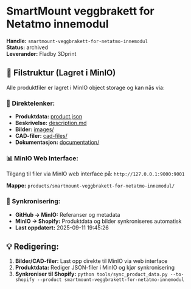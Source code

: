 # SmartMount veggbrakett for Netatmo innemodul

**Handle:** `smartmount-veggbrakett-for-netatmo-innemodul`  
**Status:** archived  
**Leverandør:** Fladby 3Dprint

## 📁 Filstruktur (Lagret i MinIO)

Alle produktfiler er lagret i MinIO object storage og kan nås via:

### 🔗 Direktelenker:
- **Produktdata:** [product.json](http://127.0.0.1:9000/products/smartmount-veggbrakett-for-netatmo-innemodul/product.json)
- **Beskrivelse:** [description.md](http://127.0.0.1:9000/products/smartmount-veggbrakett-for-netatmo-innemodul/description.md)
- **Bilder:** [images/](http://127.0.0.1:9000/products/smartmount-veggbrakett-for-netatmo-innemodul/images/)
- **CAD-filer:** [cad-files/](http://127.0.0.1:9000/products/smartmount-veggbrakett-for-netatmo-innemodul/cad-files/)
- **Dokumentasjon:** [documentation/](http://127.0.0.1:9000/products/smartmount-veggbrakett-for-netatmo-innemodul/documentation/)

### 📊 MinIO Web Interface:
Tilgang til filer via MinIO web interface på:
`http://127.0.0.1:9000:9001`

**Mappe:** `products/smartmount-veggbrakett-for-netatmo-innemodul/`

### 🔄 Synkronisering:
- **GitHub → MinIO:** Referanser og metadata
- **MinIO → Shopify:** Produktdata og bilder synkroniseres automatisk
- **Last oppdatert:** 2025-09-11 19:45:26

## 💡 Redigering:
1. **Bilder/CAD-filer:** Last opp direkte til MinIO via web interface
2. **Produktdata:** Rediger JSON-filer i MinIO og kjør synkronisering
3. **Synkroniser til Shopify:** `python tools/sync_product_data.py --to-shopify --product smartmount-veggbrakett-for-netatmo-innemodul`
